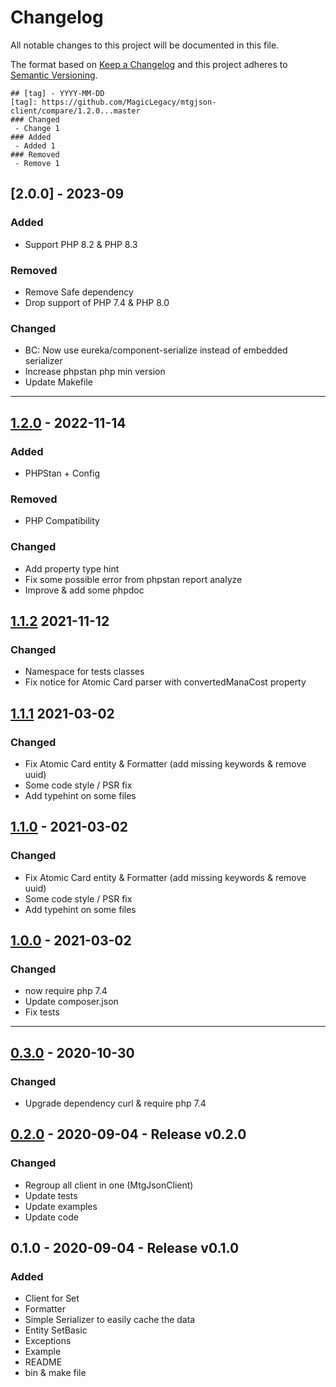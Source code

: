 # Changelog
All notable changes to this project will be documented in this file.

The format based on [Keep a Changelog](http://keepachangelog.com/en/1.0.0/)
and this project adheres to [Semantic Versioning](http://semver.org/spec/v2.0.0.html).

```
## [tag] - YYYY-MM-DD
[tag]: https://github.com/MagicLegacy/mtgjson-client/compare/1.2.0...master
### Changed
 - Change 1
### Added
 - Added 1
### Removed
 - Remove 1
```

## [2.0.0] - 2023-09
[1.2.0]: https://github.com/MagicLegacy/mtgjson-client/compare/1.1.2...1.2.0
### Added
- Support PHP 8.2 & PHP 8.3
### Removed
- Remove Safe dependency
- Drop support of PHP 7.4 & PHP 8.0
### Changed
- BC: Now use eureka/component-serialize instead of embedded serializer
- Increase phpstan php min version
- Update Makefile

----

## [1.2.0] - 2022-11-14
[1.2.0]: https://github.com/MagicLegacy/mtgjson-client/compare/1.1.2...1.2.0
### Added
 - PHPStan + Config
### Removed
 - PHP Compatibility
### Changed
 - Add property type hint
 - Fix some possible error from phpstan report analyze
 - Improve & add some phpdoc


## [1.1.2] 2021-11-12
[1.1.2]: https://github.com/MagicLegacy/mtgjson-client/compare/1.1.1...1.1.2
### Changed
 - Namespace for tests classes
 - Fix notice for Atomic Card parser with convertedManaCost property

## [1.1.1] 2021-03-02
[1.1.1]: https://github.com/MagicLegacy/mtgjson-client/compare/1.1.0...1.1.1
### Changed
 - Fix Atomic Card entity & Formatter (add missing keywords & remove uuid)
 - Some code style / PSR fix
 - Add typehint on some files

## [1.1.0] - 2021-03-02
[1.1.0]: https://github.com/MagicLegacy/mtgjson-client/compare/1.0.0...1.1.0
### Changed
 - Fix Atomic Card entity & Formatter (add missing keywords & remove uuid)
 - Some code style / PSR fix
 - Add typehint on some files


## [1.0.0] - 2021-03-02
[1.0.0]: https://github.com/MagicLegacy/mtgjson-client/compare/0.3.0...1.0.0
### Changed
 - now require php 7.4
 - Update composer.json
 - Fix tests

----

## [0.3.0] - 2020-10-30
[0.3.0]: https://github.com/MagicLegacy/mtgjson-client/compare/0.2.0...0.3.0
### Changed
 - Upgrade dependency curl & require php 7.4

## [0.2.0] - 2020-09-04 - Release v0.2.0
[0.2.0]: https://github.com/MagicLegacy/mtgjson-client/compare/0.1.0...0.2.0
### Changed
 - Regroup all client in one (MtgJsonClient)
 - Update tests
 - Update examples
 - Update code

## 0.1.0 - 2020-09-04 - Release v0.1.0
### Added
 - Client for Set
 - Formatter
 - Simple Serializer to easily cache the data
 - Entity SetBasic
 - Exceptions
 - Example
 - README
 - bin & make file
